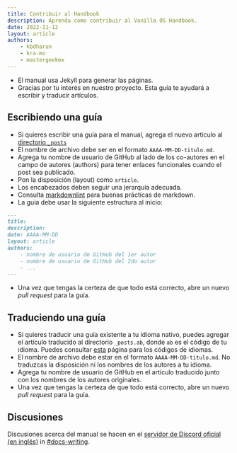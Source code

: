 ```yaml
---
title: Contribuir al Handbook
description: Aprenda como contribuir al Vanilla OS Handbook.
date: 2022-11-12
layout: article
authors:
    - kbdharun
    - kra-mo
    - mastergeekmx
---
```



- El manual usa Jekyll para generar las páginas.
- Gracias por tu interés en nuestro proyecto. Esta guía te ayudará a escribir y traducir artículos.

## Escribiendo una guía

- Si quieres escribir una guía para el manual, agrega el
nuevo artículo al [directorio `_posts`](https://github.com/Vanilla-OS/handbook/tree/main/_posts)
- El nombre de archivo debe ser en el formato
`AAAA-MM-DD-titulo.md`.
- Agrega tu nombre de usuario de GitHub al lado de los co-autores en el
campo de autores (authors) para tener enlaces funcionales cuando el post sea publicado.
- Pon la disposición (layout) como
`article`.
- Los encabezados deben seguir una jerarquía adecuada.
- Consulta [markdownlint](https://github.com/DavidAnson/markdownlint) para buenas prácticas de markdown.
- La guía debe usar la siguiente estructura al inicio:

```md
---
title:
description:
date: AAAA-MM-DD
layout: article
authors:
    - nombre de usuario de GitHub del 1er autor
    - nombre de usuario de GitHub del 2do autor
    - ...
---
```

- Una vez que tengas la certeza de que todo está correcto, abre un nuevo
_pull request_ para la guía.

## Traduciendo una guía

- Si quieres traducir una guía existente a tu idioma nativo, puedes agregar el artículo
traducido al directorio `_posts.ab`, donde `ab` es el código de tu idioma. Puedes consultar
[esta](https://en.wikipedia.org/wiki/List_of_ISO_639-1_codes) página para los códigos de idiomas.
- El nombre de archivo debe estar en el formato `AAAA-MM-DD-titulo.md`. No traduzcas la disposición
ni los nombres de los autores a tu idioma.
- Agrega tu nombre de usuario de GitHub en el artículo
traducido junto con los nombres de los autores originales.
- Una vez que tengas la certeza de que todo está correcto, abre un nuevo
_pull request_ para la guía.

## Discusiones

Discusiones acerca del manual se hacen en el [servidor de Discord oficial (en inglés)](https://discord.com/invite/34J8PFsk) in [#docs-writing](https://discord.com/channels/1023243680829681704/1035287786330263703).

